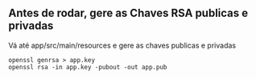 ## Antes de rodar, gere as Chaves RSA publicas e privadas

Vá até app/src/main/resources e gere as chaves publicas e privadas

```
openssl genrsa > app.key 
openssl rsa -in app.key -pubout -out app.pub

```
